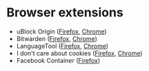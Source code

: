 # Browser extensions

- uBlock Origin ([Firefox][1], [Chrome][2])
- Bitwarden ([Firefox][3], [Chrome][4])
- LanguageTool ([Firefox][5], [Chrome][6])
- I don't care about cookies ([Firefox][7], [Chrome][8])
- Facebook Container ([Firefox][9])

[1]: https://addons.mozilla.org/en-US/firefox/addon/ublock-origin/
[2]: https://chrome.google.com/webstore/detail/ublock-origin/cjpalhdlnbpafiamejdnhcphjbkeiagm
[3]: https://addons.mozilla.org/en-US/firefox/addon/bitwarden-password-manager/
[4]: https://chrome.google.com/webstore/detail/bitwarden-free-password-m/nngceckbapebfimnlniiiahkandclblb
[5]: https://addons.mozilla.org/en-US/firefox/addon/languagetool/
[6]: https://chrome.google.com/webstore/detail/grammar-and-spell-checker/oldceeleldhonbafppcapldpdifcinji
[7]: https://addons.mozilla.org/en-US/firefox/addon/i-dont-care-about-cookies/
[8]: https://chrome.google.com/webstore/detail/i-dont-care-about-cookies/fihnjjcciajhdojfnbdddfaoknhalnja
[9]: https://addons.mozilla.org/en-US/firefox/addon/facebook-container/